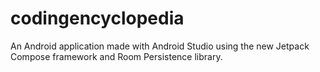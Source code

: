 # codingencyclopedia
An Android application made with Android Studio using the new Jetpack Compose framework and Room Persistence library.
